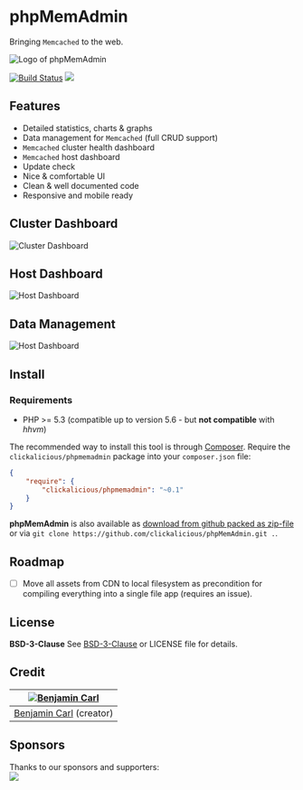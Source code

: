 phpMemAdmin
===========

Bringing `Memcached` to the web.

![Logo of phpMemAdmin](docs/logo.png)

[![Build Status](https://travis-ci.org/clickalicious/phpMemAdmin.svg?branch=master)](https://travis-ci.org/clickalicious/phpMemAdmin)
<a href="https://twitter.com/intent/tweet?hashtags=&original_referer=http%3A%2F%2Fgithub.com%2F&text=%23phpMemAdmin%20-%20Bringing%20%40memcached%20to%20the%20web.%20https%3A%2F%2Fgithub.com%2Fclickalicious%2FphpMemAdmin&tw_p=tweetbutton" target="_blank">
  <img src="http://jpillora.com/github-twitter-button/img/tweet.png"></img>
</a>


## Features

 - Detailed statistics, charts & graphs
 - Data management for `Memcached` (full CRUD support)
 - `Memcached` cluster health dashboard
 - `Memcached` host dashboard
 - Update check
 - Nice & comfortable UI
 - Clean & well documented code
 - Responsive and mobile ready


## Cluster Dashboard
![Cluster Dashboard](docs/phpMemAdmin_01-small.png)


## Host Dashboard
![Host Dashboard](docs/phpMemAdmin_02-small.png)


## Data Management
![Host Dashboard](docs/phpMemAdmin_03-small.png)


## Install
### Requirements
 - PHP >= 5.3 (compatible up to version 5.6 - but **not compatible** with *hhvm*)

The recommended way to install this tool is through [Composer](http://getcomposer.org/). Require the `clickalicious/phpmemadmin` package into your `composer.json` file:

```json
{
    "require": {
        "clickalicious/phpmemadmin": "~0.1"
    }
}
```

**phpMemAdmin** is also available as [download from github packed as zip-file](https://github.com/clickalicious/phpMemAdmin/archive/master.zip "zip package containing library for download") or via `git clone https://github.com/clickalicious/phpMemAdmin.git .`.


## Roadmap

- [ ] Move all assets from CDN to local filesystem as precondition for compiling everything into a single file app (requires an issue).


## License
**BSD-3-Clause** 
See [BSD-3-Clause](http://opensource.org/licenses/BSD-3-Clause "BSD-3-Clause") or LICENSE file for details.


## Credit

| [![Benjamin Carl](http://de.gravatar.com/userimage/10744805/d0a6316a34accd0f2921519dfe4dee48.jpg?size=150)](http://www.clickalicious.de) |
|---|
| [Benjamin Carl](http://www.clickalicious.de) (creator) |


## Sponsors  
Thanks to our sponsors and supporters:  
<a href="https://www.jetbrains.com/phpstorm/" title="PHP IDE :: JetBrains PhpStorm" target="_blank">
    <img src="https://www.jetbrains.com/phpstorm/documentation/docs/logo_phpstorm.png"></img>
</a>
